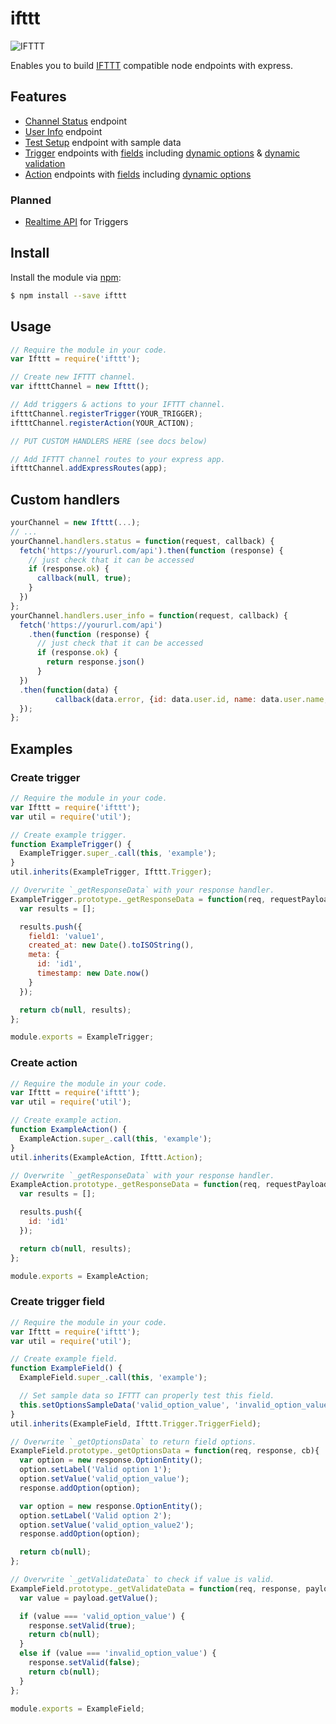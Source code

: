 # ifttt

![IFTTT](https://d3rnbxvnd0hlox.cloudfront.net/assets/r2012/ifttt_logo_83-56800c44757a4683441a9f9c53fba868.svg)

Enables you to build [IFTTT](https://ifttt.com) compatible node endpoints with express.

## Features

 - [Channel Status](https://developers.ifttt.com/docs/api_reference#channel-status) endpoint 
 - [User Info](https://developers.ifttt.com/docs/api_reference#user-information) endpoint
 - [Test Setup](https://developers.ifttt.com/docs/testing#the-testsetup-endpoint) endpoint with sample data
 - [Trigger](https://developers.ifttt.com/docs/api_reference#triggers) endpoints with [fields](https://developers.ifttt.com/docs/api_reference#trigger-fields) including [dynamic options](https://developers.ifttt.com/docs/api_reference#trigger-field-dynamic-options) & [dynamic validation](https://developers.ifttt.com/docs/api_reference#trigger-field-dynamic-validation)
 - [Action](https://developers.ifttt.com/docs/api_reference#actions) endpoints with [fields](https://developers.ifttt.com/docs/api_reference#action-fields) including [dynamic options](https://developers.ifttt.com/docs/api_reference#action-field-dynamic-options)

### Planned

 - [Realtime API](https://developers.ifttt.com/docs/api_reference#realtime-api) for Triggers

## Install

Install the module via [npm](https://www.npmjs.com/):

```bash
$ npm install --save ifttt
```

## Usage

```javascript
// Require the module in your code.
var Ifttt = require('ifttt');

// Create new IFTTT channel.
var iftttChannel = new Ifttt();

// Add triggers & actions to your IFTTT channel.
iftttChannel.registerTrigger(YOUR_TRIGGER);
iftttChannel.registerAction(YOUR_ACTION);

// PUT CUSTOM HANDLERS HERE (see docs below)

// Add IFTTT channel routes to your express app.
iftttChannel.addExpressRoutes(app);
```

## Custom handlers

```javascript
yourChannel = new Ifttt(...);
// ...
yourChannel.handlers.status = function(request, callback) {
  fetch('https://yoururl.com/api').then(function (response) {
    // just check that it can be accessed
    if (response.ok) {
      callback(null, true);
    }
  })
};
yourChannel.handlers.user_info = function(request, callback) {
  fetch('https://yoururl.com/api')
    .then(function (response) {
      // just check that it can be accessed
      if (response.ok) {
        return response.json()
      }
  })
  .then(function(data) {
          callback(data.error, {id: data.user.id, name: data.user.name, url: data.user.url});
  });
};
```

## Examples

### Create trigger

```javascript
// Require the module in your code.
var Ifttt = require('ifttt');
var util = require('util');

// Create example trigger.
function ExampleTrigger() {
  ExampleTrigger.super_.call(this, 'example');
}
util.inherits(ExampleTrigger, Ifttt.Trigger);

// Overwrite `_getResponseData` with your response handler.
ExampleTrigger.prototype._getResponseData = function(req, requestPayload, cb){
  var results = [];

  results.push({
    field1: 'value1',
    created_at: new Date().toISOString(),
    meta: {
      id: 'id1',
      timestamp: new Date.now()
    }
  });

  return cb(null, results);
};

module.exports = ExampleTrigger;
```

### Create action

```javascript
// Require the module in your code.
var Ifttt = require('ifttt');
var util = require('util');

// Create example action.
function ExampleAction() {
  ExampleAction.super_.call(this, 'example');
}
util.inherits(ExampleAction, Ifttt.Action);

// Overwrite `_getResponseData` with your response handler.
ExampleAction.prototype._getResponseData = function(req, requestPayload, cb){
  var results = [];

  results.push({
    id: 'id1'
  });

  return cb(null, results);
};

module.exports = ExampleAction;
```

### Create trigger field

```javascript
// Require the module in your code.
var Ifttt = require('ifttt');
var util = require('util');

// Create example field.
function ExampleField() {
  ExampleField.super_.call(this, 'example');

  // Set sample data so IFTTT can properly test this field.
  this.setOptionsSampleData('valid_option_value', 'invalid_option_value');
}
util.inherits(ExampleField, Ifttt.Trigger.TriggerField);

// Overwrite `_getOptionsData` to return field options.
ExampleField.prototype._getOptionsData = function(req, response, cb){
  var option = new response.OptionEntity();
  option.setLabel('Valid option 1');
  option.setValue('valid_option_value');
  response.addOption(option);

  var option = new response.OptionEntity();
  option.setLabel('Valid option 2');
  option.setValue('valid_option_value2');
  response.addOption(option);

  return cb(null);
};

// Overwrite `_getValidateData` to check if value is valid.
ExampleField.prototype._getValidateData = function(req, response, payload, cb){
  var value = payload.getValue();

  if (value === 'valid_option_value') {
    response.setValid(true);
    return cb(null);
  }
  else if (value === 'invalid_option_value') {
    response.setValid(false);
    return cb(null);
  }
};

module.exports = ExampleField;
```
